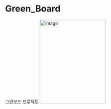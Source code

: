 # Green_Board
그린보드 프로젝트
<img width="212" height="267" alt="image" src="https://github.com/user-attachments/assets/59b16b5e-c6ae-4342-a9d0-1e8fe818617f" />
